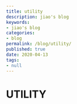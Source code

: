 ```yaml
---
title: utility
description: jiao's blog
keywords:
- jiao's blog
categories:
- blog
permalink: /blog/utility/
published: true
date: 2020-04-13
tags:
- null
---
```


# UTILITY



